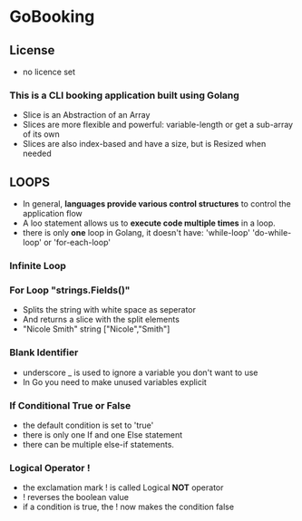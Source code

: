 # GoBooking

## License
*   no licence set

### This is a CLI booking application built using Golang

- Slice is an Abstraction of an Array
- Slices are more flexible and powerful: variable-length or get a sub-array of its own
- Slices are also index-based and have a size, but is Resized when needed

## LOOPS
*	In general, **languages provide various control structures** to control the application flow
*	A loo statement allows us to **execute code multiple times** in a loop.
*	there is only **one** loop in Golang, it doesn't have: 'while-loop' 'do-while-loop' or 'for-each-loop'

### Infinite Loop

### For Loop "strings.Fields()"
*	Splits the string with white space as seperator
*	And returns a slice with the split elements
*	"Nicole Smith" string	["Nicole","Smith"]

### Blank Identifier
*	underscore _ is used to ignore a variable you don't want to use
*	In Go you need to make unused variables explicit

### If Conditional True or False
*	the default condition is set to 'true'
*	there is only one If and one Else statement
*	there can be multiple else-if statements.

### Logical Operator !
*	the exclamation mark ! is called Logical **NOT** operator
*	! reverses the boolean value
*	if a condition is true, the ! now makes the condition false